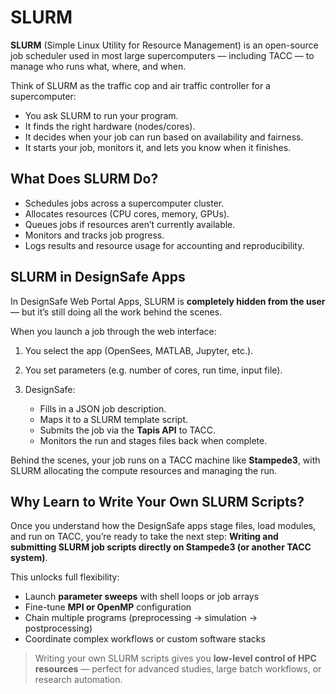 # SLURM

**SLURM** (Simple Linux Utility for Resource Management) is an open-source job scheduler used in most large supercomputers — including TACC — to manage who runs what, where, and when.

Think of SLURM as the traffic cop and air traffic controller for a supercomputer:
- You ask SLURM to run your program.
- It finds the right hardware (nodes/cores).
- It decides when your job can run based on availability and fairness.
- It starts your job, monitors it, and lets you know when it finishes.

## What Does SLURM Do?
- Schedules jobs across a supercomputer cluster.
- Allocates resources (CPU cores, memory, GPUs).
- Queues jobs if resources aren’t currently available.
- Monitors and tracks job progress.
- Logs results and resource usage for accounting and reproducibility.


## SLURM in DesignSafe Apps

In DesignSafe Web Portal Apps, SLURM is **completely hidden from the user** — but it’s still doing all the work behind the scenes.

When you launch a job through the web interface:

1. You select the app (OpenSees, MATLAB, Jupyter, etc.).
2. You set parameters (e.g. number of cores, run time, input file).
3. DesignSafe:

   * Fills in a JSON job description.
   * Maps it to a SLURM template script.
   * Submits the job via the **Tapis API** to TACC.
   * Monitors the run and stages files back when complete.

Behind the scenes, your job runs on a TACC machine like **Stampede3**, with SLURM allocating the compute resources and managing the run.


## Why Learn to Write Your Own SLURM Scripts?

Once you understand how the DesignSafe apps stage files, load modules, and run on TACC, you’re ready to take the next step:
**Writing and submitting SLURM job scripts directly on Stampede3 (or another TACC system)**.

This unlocks full flexibility:

* Launch **parameter sweeps** with shell loops or job arrays
* Fine-tune **MPI or OpenMP** configuration
* Chain multiple programs (preprocessing → simulation → postprocessing)
* Coordinate complex workflows or custom software stacks

> Writing your own SLURM scripts gives you **low-level control of HPC resources** — perfect for advanced studies, large batch workflows, or research automation.

